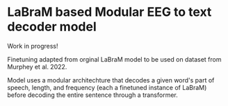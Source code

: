 # LaBraM based Modular EEG to text decoder model
Work in progress!

Finetuning adapted from orginal LaBraM model to be used on dataset from Murphey et al. 2022. 

Model uses a modular architechture that decodes a given word's part of speech, length, and frequency (each a finetuned instance of LaBraM) before decoding the entire sentence through a transformer. 
